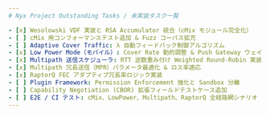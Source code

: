 ```yaml
---
# Nyx Project Outstanding Tasks / 未実装タスク一覧

- [x] Wesolowski VDF 実装と RSA Accumulator 統合（cMix モジュール完全化）
- [ ] cMix 用コンフォーマンステスト追加 & Fuzz コーパス拡充
- [ ] Adaptive Cover Traffic: λ 自動フィードバック制御アルゴリズム
- [x] Low Power Mode（モバイル）: Cover Rate 動的調整 & Push Gateway ウェイクアップ連携
- [x] Multipath 送信スケジューラ: RTT 逆数重み付け Weighted Round-Robin 実装
- [x] Multipath 冗長送信（MPR）パラメータ最適化 & ロス率適応
- [x] RaptorQ FEC アダプティブ冗長率ロジック実装
- [ ] Plugin Framework: Permission Enforcement 強化と Sandbox 分離
- [ ] Capability Negotiation (CBOR) 拡張フィールドテストケース追加
- [ ] E2E / CI テスト: cMix、LowPower、Multipath、RaptorQ 全経路網シナリオ
---
```

